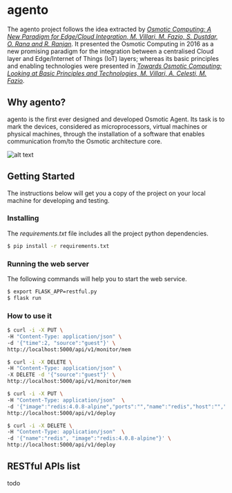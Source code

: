 # agento

The agento project follows the idea extracted by [*Osmotic Computing: A New Paradigm for Edge/Cloud Integration, M. Villari, M. Fazio, S. Dustdar, O. Rana and R. Ranjan*](http://ieeexplore.ieee.org/document/7802525/). It presented the Osmotic Computing in 2016 as a new promising paradigm for the integration between a centralised Cloud layer and Edge/Internet of Things (IoT) layers; whereas its basic principles and enabling technologies were presented in [*Towards Osmotic Computing: Looking at Basic Principles and Technologies, M. Villari, A. Celesti, M. Fazio*](https://link.springer.com/chapter/10.1007/978-3-319-61566-0_86).

## Why agento?
agento is the first ever designed and developed Osmotic Agent. Its task is to mark the devices, considered as microprocessors, virtual machines or physical machines, through the installation of a software that enables communication from/to the Osmotic architecture core.

![alt text]()


## Getting Started
The instructions below will get you a copy of the project on your local machine for developing and testing.

### Installing
The *requirements.txt* file includes all the project python dependencies.
```bash
$ pip install -r requirements.txt
```

### Running the web server
The following commands will help you to start the web service.

```bash
$ export FLASK_APP=restful.py
$ flask run
```

### How to use it
```bash
$ curl -i -X PUT \
-H "Content-Type: application/json" \
-d '{"time":2, "source":"guest"}' \
http://localhost:5000/api/v1/monitor/mem
```

```bash
$ curl -i -X DELETE \
-H "Content-Type: application/json" \
-X DELETE -d '{"source":"guest"}' \
http://localhost:5000/api/v1/monitor/mem
```

```bash
$ curl -i -X PUT \
-H "Content-Type: application/json"  \
-d '{"image":"redis:4.0.8-alpine","ports":"","name":"redis","host":"","volumes":"","privileged":"","command":""}' \
http://localhost:5000/api/v1/deploy
```

```bash
$ curl -i -X DELETE \
-H "Content-Type: application/json"  \
-d '{"name":"redis", "image":"redis:4.0.8-alpine"}' \
http://localhost:5000/api/v1/deploy
```

## RESTful APIs list
todo